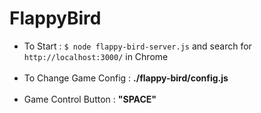 # FlappyBird
* To Start : `$ node flappy-bird-server.js` and search for `http://localhost:3000/` in Chrome<br><br>
* To Change Game Config : **./flappy-bird/config.js**<br><br>
* Game Control Button : **"SPACE"**
